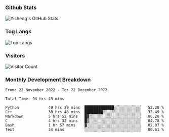 ### Github Stats
![Yisheng's GitHub Stats](https://github-readme-stats-9qabuvhk1-gongyisheng.vercel.app/api?username=gongyisheng&count_private=true&show_icons=true)
### Tog Langs
![Top Langs](https://github-readme-stats-9qabuvhk1-gongyisheng.vercel.app/api/top-langs/?username=gongyisheng&layout=compact)
### Visitors
![Visitor Count](https://profile-counter.glitch.me/gongyisheng/count.svg)
### Monthly Development Breakdown
<!--START_SECTION:waka-->

```text
From: 22 November 2022 - To: 22 December 2022

Total Time: 94 hrs 49 mins

Python             49 hrs 29 mins  █████████████░░░░░░░░░░░░   52.20 %
C++                30 hrs 48 mins  ████████░░░░░░░░░░░░░░░░░   32.49 %
Markdown           5 hrs 52 mins   █▓░░░░░░░░░░░░░░░░░░░░░░░   06.20 %
C                  4 hrs 32 mins   █▒░░░░░░░░░░░░░░░░░░░░░░░   04.78 %
Bash               1 hr 57 mins    ▓░░░░░░░░░░░░░░░░░░░░░░░░   02.07 %
Text               34 mins         ░░░░░░░░░░░░░░░░░░░░░░░░░   00.61 %
```

<!--END_SECTION:waka-->
